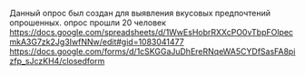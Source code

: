 Данный опрос был создан для выявления вкусовых предпочтений опрошенных. опрос прошли 20 человек
https://docs.google.com/spreadsheets/d/1WwEsHobrRXXcPO0vTbpFOlpecmkA3G7zk2Jg3IwfNNw/edit#gid=1083041477
https://docs.google.com/forms/d/1cSKGGaJuDhEreRNqeWA5CYDfSasFA8pizfp_sJczKH4/closedform
